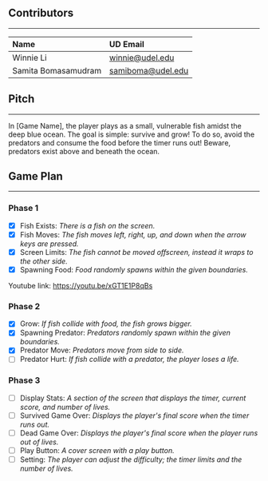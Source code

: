 ## Contributors

---
| Name                  | UD Email               |
|:----------------------|:-----------------------|
| Winnie Li             | winnie@udel.edu        |
| Samita Bomasamudram   | samiboma@udel.edu      |

## Pitch

---
In [Game Name], the player plays as a small, vulnerable fish amidst the deep 
blue ocean. The goal is simple: survive and grow! To do so, avoid the 
predators and consume the food before the timer runs out! Beware, predators 
exist above and beneath the ocean.

## Game Plan

---
### Phase 1
- [X] Fish Exists: *There is a fish on the screen.*
- [X] Fish Moves: *The fish moves left, right, up, and down when the arrow keys
are pressed.*
- [X] Screen Limits: *The fish cannot be moved offscreen, instead it wraps to the 
other side.*
- [X] Spawning Food: *Food randomly spawns within the given boundaries.*

Youtube link: https://youtu.be/xGT1E1P8qBs

### Phase 2
- [X] Grow: *If fish collide with food, the fish grows bigger.*
- [X] Spawning Predator: *Predators randomly spawn within the given boundaries.*
- [X] Predator Move: *Predators move from side to side.*
- [ ] Predator Hurt: *If fish collide with a predator, the player loses a life.* 

### Phase 3
- [ ] Display Stats: *A section of the screen that displays the timer, current 
score, and number of lives.*
- [ ] Survived Game Over: *Displays the player's final score when the timer runs 
out.*
- [ ] Dead Game Over: *Displays the player's final score when the player runs 
out of lives.*
- [ ] Play Button: *A cover screen with a play button.*
- [ ] Setting: *The player can adjust the difficulty; the timer limits and the 
number of lives.*